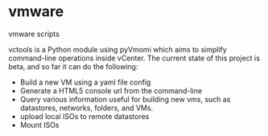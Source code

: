 vmware
======

vmware scripts

vctools is a Python module using pyVmomi which aims to simplify command-line operations inside vCenter.  The current state of this project is beta, and so far it can do the following:
  - Build a new VM using a yaml file config
  - Generate a HTML5 console url from the command-line
  - Query various information useful for building new vms, such as datastores, networks, folders, and VMs.
  - upload local ISOs to remote datastores
  - Mount ISOs
